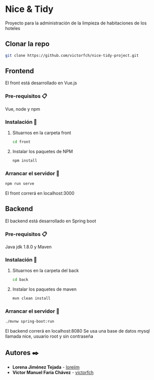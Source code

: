 # Nice & Tidy

Proyecto para la administración de la limpieza de habitaciones de los hoteles

## Clonar la repo
```sh
git clone https://github.com/victorfch/nice-tidy-project.git
```

## Frontend
El front está desarrollado en Vue.js

### Pre-requisitos 📋
Vue, node y npm
### Instalación 🔧
1. Situarnos en la carpeta front
   ```sh
   cd front
   ```
2. Instalar los paquetes de NPM
   ```sh
   npm install
   ```
### Arrancar el servidor 🚀
```sh
npm run serve
```
El front correrá en localhost:3000

## Backend
El backend está desarrollado en Spring boot

### Pre-requisitos 📋
Java jdk 1.8.0 y Maven
### Instalación 🔧
1. Situarnos en la carpeta del back
   ```sh
   cd back
   ```
2. Instalar los paquetes de maven
   ```sh
   mvn clean install
   ```
### Arrancar el servidor 🚀
```sh
./mvnw spring-boot:run
```
El backend correrá en localhost:8080
Se usa una base de datos mysql llamada nice, usuario root y sin contraseña


## Autores ✒️
* **Lorena Jiménez Tejada** - [lorejim](https://github.com/lorejim)
* **Víctor Manuel Faría Chávez** - [victorfch](https://github.com/victorfch)
